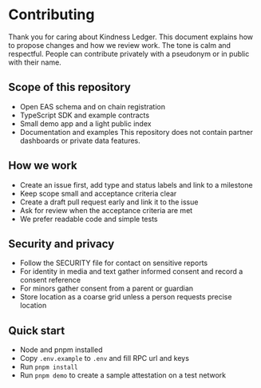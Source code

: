 # Contributing

Thank you for caring about Kindness Ledger. This document explains how to propose changes and how we review work. The tone is calm and respectful. People can contribute privately with a pseudonym or in public with their name.

## Scope of this repository
* Open EAS schema and on chain registration
* TypeScript SDK and example contracts
* Small demo app and a light public index
* Documentation and examples
This repository does not contain partner dashboards or private data features.

## How we work
* Create an issue first, add type and status labels and link to a milestone
* Keep scope small and acceptance criteria clear
* Create a draft pull request early and link it to the issue
* Ask for review when the acceptance criteria are met
* We prefer readable code and simple tests

## Security and privacy
* Follow the SECURITY file for contact on sensitive reports
* For identity in media and text gather informed consent and record a consent reference
* For minors gather consent from a parent or guardian
* Store location as a coarse grid unless a person requests precise location

## Quick start
* Node and pnpm installed
* Copy `.env.example` to `.env` and fill RPC url and keys
* Run `pnpm install`
* Run `pnpm demo` to create a sample attestation on a test network
